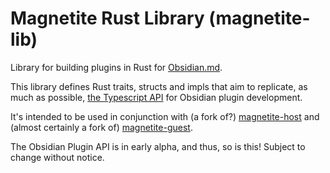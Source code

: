 # Magnetite Rust Library (magnetite-lib)

Library for building plugins in Rust for [Obsidian.md](https://obsidian.md/).

This library defines Rust traits, structs and impls that
aim to replicate, as much as possible, [the Typescript API](https://github.com/obsidianmd/obsidian-api/) for Obsidian plugin development.

It's intended to be used in conjunction with (a fork of?) [magnetite-host](https://github.com/elmarsto/magnetite-host/) and (almost certainly a fork of) [magnetite-guest](https://github.com/elmarsto/magnetite-guest/).

The Obsidian Plugin API is in early alpha, and thus, so is this! Subject to change without notice.